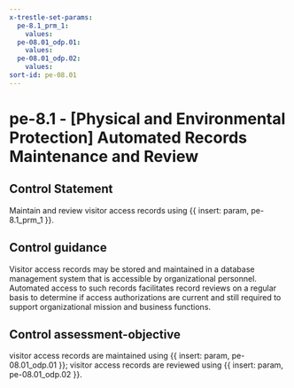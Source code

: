 ```yaml
---
x-trestle-set-params:
  pe-8.1_prm_1:
    values:
  pe-08.01_odp.01:
    values:
  pe-08.01_odp.02:
    values:
sort-id: pe-08.01
---
```


# pe-8.1 - \[Physical and Environmental Protection\] Automated Records Maintenance and Review

## Control Statement

Maintain and review visitor access records using {{ insert: param, pe-8.1_prm_1 }}.

## Control guidance

Visitor access records may be stored and maintained in a database management system that is accessible by organizational personnel. Automated access to such records facilitates record reviews on a regular basis to determine if access authorizations are current and still required to support organizational mission and business functions.

## Control assessment-objective

visitor access records are maintained using {{ insert: param, pe-08.01_odp.01 }};
visitor access records are reviewed using {{ insert: param, pe-08.01_odp.02 }}.
